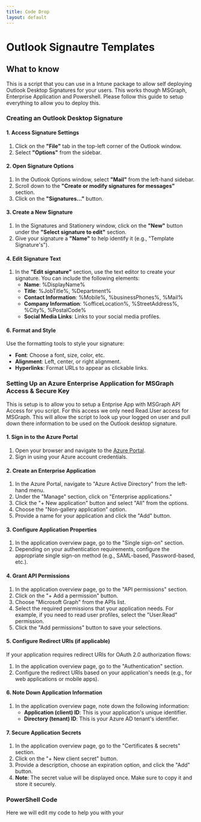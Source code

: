 ```yaml
---
title: Code Drop
layout: default
---
```


# Outlook Signautre Templates

## What to know
This is a script that you can use in a Intune package to allow self deploying Outlook Desktop Signatures for your users. This works though MSGraph, Enterprise Application and Powershell. Please follow this guide
to setup everything to allow you to deploy this.

### Creating an Outlook Desktop Signature
#### 1. Access Signature Settings

1. Click on the **"File"** tab in the top-left corner of the Outlook window.
2. Select **"Options"** from the sidebar.

#### 2. Open Signature Options

1. In the Outlook Options window, select **"Mail"** from the left-hand sidebar.
2. Scroll down to the **"Create or modify signatures for messages"** section.
3. Click on the **"Signatures..."** button.

#### 3. Create a New Signature

1. In the Signatures and Stationery window, click on the **"New"** button under the **"Select signature to edit"** section.
2. Give your signature a **"Name"** to help identify it (e.g., "Template Signature's").

#### 4. Edit Signature Text

1. In the **"Edit signature"** section, use the text editor to create your signature. You can include the following elements:
   - **Name**: %DisplayName%
   - **Title**: %JobTitle%, %Department%
   - **Contact Information**: %Mobile%, %businessPhones%, %Mail%
   - **Company Information**: %officeLocation%, %StreetAddress%, %City%, %PostalCode%
   - **Social Media Links**: Links to your social media profiles.

#### 6. Format and Style

Use the formatting tools to style your signature:
   - **Font**: Choose a font, size, color, etc.
   - **Alignment**: Left, center, or right alignment.
   - **Hyperlinks**: Format URLs to appear as clickable links.

### Setting Up an Azure Enterprise Application for MSGraph Access & Secure Key
This is setup is to allow you to setup a Entprise App with MSGraph API Access for you script. For this access we only need Read.User access for MSGraph. This will allow the script to look up your logged on user and pull down there information to be used on the Outlook desktop signature. 

#### 1. Sign in to the Azure Portal

1. Open your browser and navigate to the [Azure Portal](https://portal.azure.com/).
2. Sign in using your Azure account credentials.

#### 2. Create an Enterprise Application

1. In the Azure Portal, navigate to "Azure Active Directory" from the left-hand menu.
2. Under the "Manage" section, click on "Enterprise applications."
3. Click the "+ New application" button and select "All" from the options.
4. Choose the "Non-gallery application" option.
5. Provide a name for your application and click the "Add" button.

#### 3. Configure Application Properties

1. In the application overview page, go to the "Single sign-on" section.
2. Depending on your authentication requirements, configure the appropriate single sign-on method (e.g., SAML-based, Password-based, etc.).

#### 4. Grant API Permissions

1. In the application overview page, go to the "API permissions" section.
2. Click on the "+ Add a permission" button.
3. Choose "Microsoft Graph" from the APIs list.
4. Select the required permissions that your application needs. For example, if you need to read user profiles, select the "User.Read" permission.
5. Click the "Add permissions" button to save your selections.

#### 5. Configure Redirect URIs (if applicable)

If your application requires redirect URIs for OAuth 2.0 authorization flows:

   1. In the application overview page, go to the "Authentication" section.
   2. Configure the redirect URIs based on your application's needs (e.g., for web applications or mobile apps).

#### 6. Note Down Application Information

   1. In the application overview page, note down the following information:
      - **Application (client) ID**: This is your application's unique identifier.
      - **Directory (tenant) ID**: This is your Azure AD tenant's identifier.

#### 7. Secure Application Secrets

   1. In the application overview page, go to the "Certificates & secrets" section.
   2. Click on the "+ New client secret" button.
   3. Provide a description, choose an expiration option, and click the "Add" button.
   4. **Note**: The secret value will be displayed once. Make sure to copy it and store it securely.

### PowerShell Code
Here we will edit my code to help you with your


